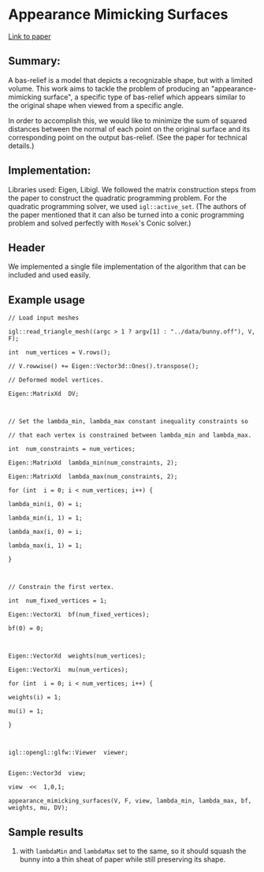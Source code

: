 ﻿# Appearance Mimicking Surfaces
[Link to paper](https://cims.nyu.edu/gcl/papers/mimicking-2014.pdf)

## Summary:
A bas-relief is a model that depicts a recognizable shape, but with a limited volume. This work aims to tackle the problem of producing an "appearance-mimicking surface", a specific type of bas-relief which appears similar to the original shape when viewed from a specific angle.

In order to accomplish this, we would like to minimize the sum of squared distances between the normal of each point on the original surface and its corresponding point on the output bas-relief.
(See the paper for technical details.)

## Implementation:
Libraries used: Eigen, Libigl.
We followed the matrix construction steps from the paper to construct the quadratic programming problem.
For the quadratic programming solver, we used `igl::active_set`.
(The authors of the paper mentioned that it can also be turned into a conic programming problem and solved perfectly with `Mosek`'s Conic solver.)

## Header
We implemented a single file implementation of the algorithm that can be included and used easily.

## Example usage

    // Load input meshes

    igl::read_triangle_mesh((argc > 1 ? argv[1] : "../data/bunny.off"), V, F);

    int  num_vertices = V.rows();

    // V.rowwise() += Eigen::Vector3d::Ones().transpose();

    // Deformed model vertices.

    Eigen::MatrixXd  DV;



    // Set the lambda_min, lambda_max constant inequality constraints so

    // that each vertex is constrained between lambda_min and lambda_max.

    int  num_constraints = num_vertices;

    Eigen::MatrixXd  lambda_min(num_constraints, 2);

    Eigen::MatrixXd  lambda_max(num_constraints, 2);

    for (int  i = 0; i < num_vertices; i++) {

    lambda_min(i, 0) = i;

    lambda_min(i, 1) = 1;

    lambda_max(i, 0) = i;

    lambda_max(i, 1) = 1;

    }



    // Constrain the first vertex.

    int  num_fixed_vertices = 1;

    Eigen::VectorXi  bf(num_fixed_vertices);

    bf(0) = 0;



    Eigen::VectorXd  weights(num_vertices);

    Eigen::VectorXi  mu(num_vertices);

    for (int  i = 0; i < num_vertices; i++) {

    weights(i) = 1;

    mu(i) = 1;

    }



    igl::opengl::glfw::Viewer  viewer;


    Eigen::Vector3d  view;

    view  <<  1,0,1;

    appearance_mimicking_surfaces(V, F, view, lambda_min, lambda_max, bf, weights, mu, DV);

## Sample results
1. with `lambdaMin` and `lambdaMax` set to the same, so it should squash the bunny into a thin sheat of paper while still preserving its shape.



